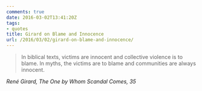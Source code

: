 ```yaml
---
comments: true
date: 2016-03-02T13:41:20Z
tags:
- quotes
title: Girard on Blame and Innocence
url: /2016/03/02/girard-on-blame-and-innocence/
---
```


<blockquote class="big">In biblical texts, victims are innocent and collective violence is to blame. ln myths, the victims are to blame and communities are always innocent.</blockquote>

<cite class="big">René Girard, *The One by Whom Scandal Comes*, 35</cite>
